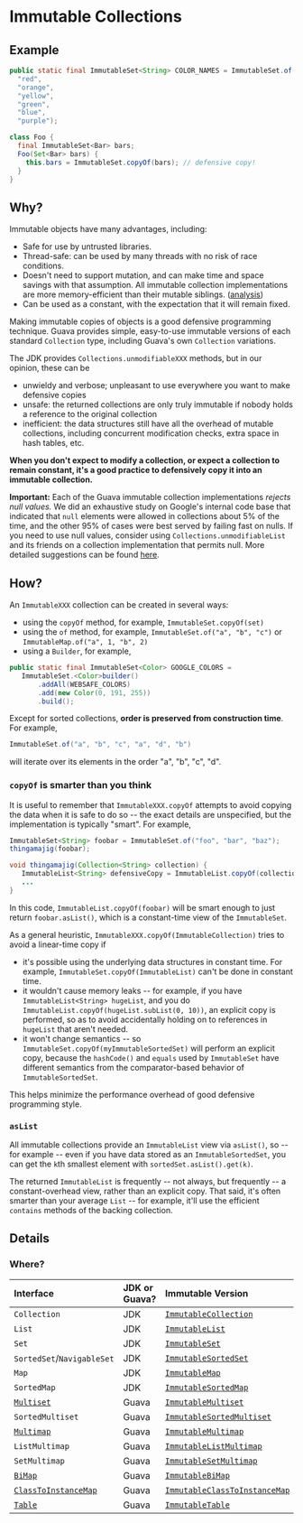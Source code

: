 # Immutable Collections

## Example

```java
public static final ImmutableSet<String> COLOR_NAMES = ImmutableSet.of(
  "red",
  "orange",
  "yellow",
  "green",
  "blue",
  "purple");

class Foo {
  final ImmutableSet<Bar> bars;
  Foo(Set<Bar> bars) {
    this.bars = ImmutableSet.copyOf(bars); // defensive copy!
  }
}
```

## Why?

Immutable objects have many advantages, including:

*   Safe for use by untrusted libraries.
*   Thread-safe: can be used by many threads with no risk of race conditions.
*   Doesn't need to support mutation, and can make time and space savings with
    that assumption. All immutable collection implementations are more
    memory-efficient than their mutable siblings.
    ([analysis](https://github.com/DimitrisAndreou/memory-measurer/blob/master/ElementCostInDataStructures.txt))
*   Can be used as a constant, with the expectation that it will remain fixed.

Making immutable copies of objects is a good defensive programming technique.
Guava provides simple, easy-to-use immutable versions of each standard
`Collection` type, including Guava's own `Collection` variations.

The JDK provides `Collections.unmodifiableXXX` methods, but in our opinion,
these can be

*   unwieldy and verbose; unpleasant to use everywhere you want to make
    defensive copies
*   unsafe: the returned collections are only truly immutable if nobody holds a
    reference to the original collection
*   inefficient: the data structures still have all the overhead of mutable
    collections, including concurrent modification checks, extra space in hash
    tables, etc.

**When you don't expect to modify a collection, or expect a collection to remain
constant, it's a good practice to defensively copy it into an immutable
collection.**

**Important:** Each of the Guava immutable collection implementations _rejects
null values._ We did an exhaustive study on Google's internal code base that
indicated that `null` elements were allowed in collections about 5% of the time,
and the other 95% of cases were best served by failing fast on nulls. If you
need to use null values, consider using `Collections.unmodifiableList` and its
friends on a collection implementation that permits null. More detailed
suggestions can be found [here][using-and-avoiding-null].

## How?

An `ImmutableXXX` collection can be created in several ways:

*   using the `copyOf` method, for example, `ImmutableSet.copyOf(set)`
*   using the `of` method, for example, `ImmutableSet.of("a", "b", "c")` or
    `ImmutableMap.of("a", 1, "b", 2)`
*   using a `Builder`, for example,

```java
public static final ImmutableSet<Color> GOOGLE_COLORS =
   ImmutableSet.<Color>builder()
       .addAll(WEBSAFE_COLORS)
       .add(new Color(0, 191, 255))
       .build();
```

Except for sorted collections, **order is preserved from construction time**.
For example,

```java
ImmutableSet.of("a", "b", "c", "a", "d", "b")
```

will iterate over its elements in the order "a", "b", "c", "d".

### `copyOf` is smarter than you think

It is useful to remember that `ImmutableXXX.copyOf` attempts to avoid copying
the data when it is safe to do so -- the exact details are unspecified, but the
implementation is typically "smart". For example,

```java
ImmutableSet<String> foobar = ImmutableSet.of("foo", "bar", "baz");
thingamajig(foobar);

void thingamajig(Collection<String> collection) {
   ImmutableList<String> defensiveCopy = ImmutableList.copyOf(collection);
   ...
}
```

In this code, `ImmutableList.copyOf(foobar)` will be smart enough to just return
`foobar.asList()`, which is a constant-time view of the `ImmutableSet`.

As a general heuristic, `ImmutableXXX.copyOf(ImmutableCollection)` tries to
avoid a linear-time copy if

*   it's possible using the underlying data structures in constant time. For
    example, `ImmutableSet.copyOf(ImmutableList)` can't be done in constant
    time.
*   it wouldn't cause memory leaks -- for example, if you have
    `ImmutableList<String> hugeList`, and you do
    `ImmutableList.copyOf(hugeList.subList(0, 10))`, an explicit copy is
    performed, so as to avoid accidentally holding on to references in
    `hugeList` that aren't needed.
*   it won't change semantics -- so `ImmutableSet.copyOf(myImmutableSortedSet)`
    will perform an explicit copy, because the `hashCode()` and `equals` used by
    `ImmutableSet` have different semantics from the comparator-based behavior
    of `ImmutableSortedSet`.

This helps minimize the performance overhead of good defensive programming
style.

### `asList`

All immutable collections provide an `ImmutableList` view via `asList()`, so --
for example -- even if you have data stored as an `ImmutableSortedSet`, you can
get the `k`th smallest element with `sortedSet.asList().get(k)`.

The returned `ImmutableList` is frequently -- not always, but frequently -- a
constant-overhead view, rather than an explicit copy. That said, it's often
smarter than your average `List` -- for example, it'll use the efficient
`contains` methods of the backing collection.

## Details

### Where?

Interface                  | JDK or Guava? | Immutable Version
:------------------------- | :------------ | :------------------------------
`Collection`               | JDK           | [`ImmutableCollection`]
`List`                     | JDK           | [`ImmutableList`]
`Set`                      | JDK           | [`ImmutableSet`]
`SortedSet`/`NavigableSet` | JDK           | [`ImmutableSortedSet`]
`Map`                      | JDK           | [`ImmutableMap`]
`SortedMap`                | JDK           | [`ImmutableSortedMap`]
[`Multiset`]               | Guava         | [`ImmutableMultiset`]
`SortedMultiset`           | Guava         | [`ImmutableSortedMultiset`]
[`Multimap`]               | Guava         | [`ImmutableMultimap`]
`ListMultimap`             | Guava         | [`ImmutableListMultimap`]
`SetMultimap`              | Guava         | [`ImmutableSetMultimap`]
[`BiMap`]                  | Guava         | [`ImmutableBiMap`]
[`ClassToInstanceMap`]     | Guava         | [`ImmutableClassToInstanceMap`]
[`Table`]                  | Guava         | [`ImmutableTable`]

[using-and-avoiding-null]: UsingAndAvoidingNullExplained
[`ImmutableCollection`]: http://google.github.io/guava/releases/snapshot/api/docs/com/google/common/collect/ImmutableCollection.html
[`ImmutableList`]: http://google.github.io/guava/releases/snapshot/api/docs/com/google/common/collect/ImmutableList.html
[`ImmutableSet`]: http://google.github.io/guava/releases/snapshot/api/docs/com/google/common/collect/ImmutableSet.html
[`ImmutableSortedSet`]: http://google.github.io/guava/releases/snapshot/api/docs/com/google/common/collect/ImmutableSortedSet.html
[`ImmutableMap`]: http://google.github.io/guava/releases/snapshot/api/docs/com/google/common/collect/ImmutableMap.html
[`ImmutableSortedMap`]: http://google.github.io/guava/releases/snapshot/api/docs/com/google/common/collect/ImmutableSortedMap.html
[`Multiset`]: NewCollectionTypesExplained#Multiset
[`ImmutableMultiset`]: http://google.github.io/guava/releases/snapshot/api/docs/com/google/common/collect/ImmutableMultiset.html
[`ImmutableSortedMultiset`]: http://google.github.io/guava/releases/12.0/api/docs/com/google/common/collect/ImmutableSortedMultiset.html
[`Multimap`]: NewCollectionTypesExplained#Multimap
[`ImmutableMultimap`]: http://google.github.io/guava/releases/snapshot/api/docs/com/google/common/collect/ImmutableMultimap.html
[`ImmutableListMultimap`]: http://google.github.io/guava/releases/snapshot/api/docs/com/google/common/collect/ImmutableListMultimap.html
[`ImmutableSetMultimap`]: http://google.github.io/guava/releases/snapshot/api/docs/com/google/common/collect/ImmutableSetMultimap.html
[`BiMap`]: NewCollectionTypesExplained#BiMap
[`ImmutableBiMap`]: http://google.github.io/guava/releases/snapshot/api/docs/com/google/common/collect/ImmutableBiMap.html
[`ClassToInstanceMap`]: NewCollectionTypesExplained#ClassToInstanceMap
[`ImmutableClassToInstanceMap`]: http://google.github.io/guava/releases/snapshot/api/docs/com/google/common/collect/ImmutableClassToInstanceMap.html
[`Table`]: NewCollectionTypesExplained#Table
[`ImmutableTable`]: http://google.github.io/guava/releases/snapshot/api/docs/com/google/common/collect/ImmutableTable.html

